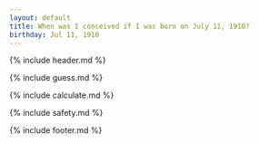 ```yaml
---
layout: default
title: When was I conceived if I was born on July 11, 1910?
birthday: Jul 11, 1910
---
```


{% include header.md %}

{% include guess.md %}

{% include calculate.md %}

{% include safety.md %}

{% include footer.md %}



